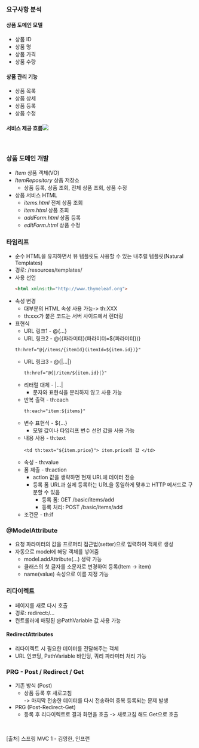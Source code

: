 ### 요구사항 분석
#### 상품 도메인 모델
- 상품 ID
- 상품 명
- 상품 가격
- 상품 수량

#### 상품 관리 기능
- 상품 목록
- 상품 상세
- 상품 등록
- 상품 수정

#### 서비스 제공 흐름![](https://velog.velcdn.com/images/psmin77/post/18e15b86-f2be-4f17-954f-056e253cc850/image.png)
<br>

### 상품 도메인 개발
- _Item_ 상품 객체(VO)
- _ItemRepository_ 상품 저장소
  - 상품 등록, 상품 조회, 전체 상품 조회, 상품 수정
- 상품 서비스 HTML
  - _items.html_ 전체 상품 조회
  - _item.html_ 상품 조회
  - _addForm.html_ 상품 등록
  - _editForm.html_ 상품 수정

### 타임리프
- 순수 HTML을 유지하면서 뷰 템플릿도 사용할 수 있는 내추럴 템플릿(Natural Templates)
- 경로: /resources/templates/
- 사용 선언
  ~~~ html
  <html xmlns:th="http://www.thymeleaf.org">
  ~~~
- 속성 변경
  - 대부분의 HTML 속성 사용 가능-> th:XXX
  - th:xxx가 붙은 코드는 서버 사이드에서 렌더링
- 표현식
  - URL 링크1 - @{...}
  - URL 링크2 - @{{파라미터}(파라미터=${파라미터})}
   ~~~
   th:href="@{/items/{itemId}(itemId=${item.id})}"
   ~~~ 
  - URL 링크3 - @{|...|}
    ~~~
    th:href="@{|/item/${item.id}|}"
    ~~~
  - 리터럴 대체 - |...|
    - 문자와 표현식을 분리하지 않고 사용 가능
  - 반복 출력 - th:each
    ~~~
    th:each="item:${items}"
    ~~~
  - 변수 표현식 - ${...}
    - 모델 값이나 타임리프 변수 선언 값을 사용 가능
  - 내용 사용 - th:text
    ~~~
    <td th:text="${item.price}"> item.price의 값 </td>
    ~~~
  - 속성 - th:value
  - 폼 제출 - th:action
    - action 값을 생략하면 현재 URL에 데이터 전송
    - 등록 폼 URL과 실제 등록하는 URL을 동일하게 맞추고 HTTP 메서드로 구분할 수 있음
      - 등록 폼: GET /basic/items/add
      - 등록 처리: POST /basic/items/add
  - 조건문 - th:if

### @ModelAttribute
- 요청 파라미터의 값을 프로퍼티 접근법(setter)으로 입력하여 객체로 생성
- 자동으로 model에 해당 객체를 넣어줌
  - model.addAttribute(...) 생략 가능
  - 클래스의 첫 글자를 소문자로 변경하여 등록(Item -> item)
  - name(value) 속성으로 이름 지정 가능

### 리다이렉트
- 페이지를 새로 다시 호출
- 경로: redirect:/...
- 컨트롤러에 매핑된 @PathVariable 값 사용 가능

#### RedirectAttributes
- 리다이렉트 시 필요한 데이터를 전달해주는 객체
- URL 인코딩, PathVariable 바인딩, 쿼리 파라미터 처리 가능

### PRG - Post / Redirect / Get
- 기존 방식 (Post)
  - 상품 등록 후 새로고침  
  -> 마지막 전송한 데이터를 다시 전송하여 중복 등록되는 문제 발생
- PRG (Post-Redirect-Get)
  - 등록 후 리다이렉트로 결과 화면을 호출
  -> 새로고침 해도 Get으로 호출

<br>

>
[출처] 스프링 MVC 1 - 김영한, 인프런
